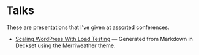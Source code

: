 # Talks

These are presentations that I've given at assorted conferences.

* [Scaling WordPress With Load Testing](wcsac16/) — Generated from Markdown in Deckset using the Merriweather theme.

